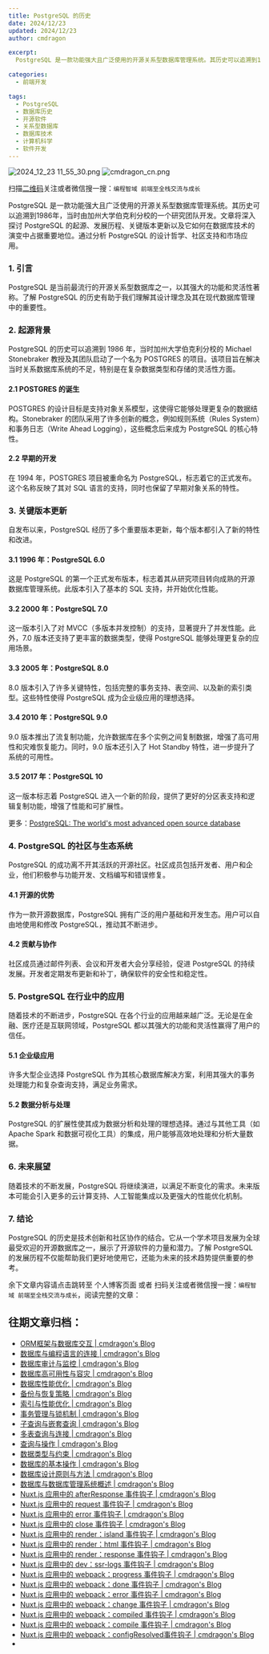 ```yaml
---
title: PostgreSQL 的历史
date: 2024/12/23
updated: 2024/12/23
author: cmdragon

excerpt:
  PostgreSQL 是一款功能强大且广泛使用的开源关系型数据库管理系统。其历史可以追溯到1986年，当时由加州大学伯克利分校的一个研究团队开发。文章将深入探讨 PostgreSQL 的起源、发展历程、关键版本更新以及它如何在数据库技术的演变中占据重要地位。通过分析 PostgreSQL 的设计哲学、社区支持和市场应用。

categories:
  - 前端开发

tags:
  - PostgreSQL
  - 数据库历史
  - 开源软件
  - 关系型数据库
  - 数据库技术
  - 计算机科学
  - 软件开发
---
```


<img src="https://static.amd794.com/blog/images/2024_12_23 11_55_30.png@blog" title="2024_12_23 11_55_30.png" alt="2024_12_23 11_55_30.png"/>

<img src="https://static.amd794.com/blog/images/cmdragon_cn.png" title="cmdragon_cn.png" alt="cmdragon_cn.png"/>


扫描[二维码](https://static.amd794.com/blog/images/cmdragon_cn.png)关注或者微信搜一搜：`编程智域 前端至全栈交流与成长`


PostgreSQL 是一款功能强大且广泛使用的开源关系型数据库管理系统。其历史可以追溯到1986年，当时由加州大学伯克利分校的一个研究团队开发。文章将深入探讨 PostgreSQL 的起源、发展历程、关键版本更新以及它如何在数据库技术的演变中占据重要地位。通过分析 PostgreSQL 的设计哲学、社区支持和市场应用。

### 1. 引言
PostgreSQL 是当前最流行的开源关系型数据库之一，以其强大的功能和灵活性著称。了解 PostgreSQL 的历史有助于我们理解其设计理念及其在现代数据库管理中的重要性。

### 2. 起源背景
PostgreSQL 的历史可以追溯到 1986 年，当时加州大学伯克利分校的 Michael Stonebraker 教授及其团队启动了一个名为 POSTGRES 的项目。该项目旨在解决当时关系数据库系统的不足，特别是在复杂数据类型和存储的灵活性方面。

#### 2.1 POSTGRES 的诞生
POSTGRES 的设计目标是支持对象关系模型，这使得它能够处理更复杂的数据结构。Stonebraker 的团队采用了许多创新的概念，例如规则系统（Rules System）和事务日志（Write Ahead Logging），这些概念后来成为 PostgreSQL 的核心特性。

#### 2.2 早期的开发
在 1994 年，POSTGRES 项目被重命名为 PostgreSQL，标志着它的正式发布。这个名称反映了其对 SQL 语言的支持，同时也保留了早期对象关系的特性。

### 3. 关键版本更新
自发布以来，PostgreSQL 经历了多个重要版本更新，每个版本都引入了新的特性和改进。

#### 3.1 1996 年：PostgreSQL 6.0
这是 PostgreSQL 的第一个正式发布版本，标志着其从研究项目转向成熟的开源数据库管理系统。此版本引入了基本的 SQL 支持，并开始优化性能。

#### 3.2 2000 年：PostgreSQL 7.0
这一版本引入了对 MVCC（多版本并发控制）的支持，显著提升了并发性能。此外，7.0 版本还支持了更丰富的数据类型，使得 PostgreSQL 能够处理更复杂的应用场景。

#### 3.3 2005 年：PostgreSQL 8.0
8.0 版本引入了许多关键特性，包括完整的事务支持、表空间、以及新的索引类型。这些特性使得 PostgreSQL 成为企业级应用的理想选择。

#### 3.4 2010 年：PostgreSQL 9.0
9.0 版本推出了流复制功能，允许数据库在多个实例之间复制数据，增强了高可用性和灾难恢复能力。同时，9.0 版本还引入了 Hot Standby 特性，进一步提升了系统的可用性。

#### 3.5 2017 年：PostgreSQL 10
这一版本标志着 PostgreSQL 进入一个新的阶段，提供了更好的分区表支持和逻辑复制功能，增强了性能和可扩展性。

更多：[PostgreSQL: The world's most advanced open source database](https://www.postgresql.org/)

### 4. PostgreSQL 的社区与生态系统
PostgreSQL 的成功离不开其活跃的开源社区。社区成员包括开发者、用户和企业，他们积极参与功能开发、文档编写和错误修复。

#### 4.1 开源的优势
作为一款开源数据库，PostgreSQL 拥有广泛的用户基础和开发生态。用户可以自由地使用和修改 PostgreSQL，推动其不断进步。

#### 4.2 贡献与协作
社区成员通过邮件列表、会议和开发者大会分享经验，促进 PostgreSQL 的持续发展。开发者定期发布更新和补丁，确保软件的安全性和稳定性。

### 5. PostgreSQL 在行业中的应用
随着技术的不断进步，PostgreSQL 在各个行业的应用越来越广泛。无论是在金融、医疗还是互联网领域，PostgreSQL 都以其强大的功能和灵活性赢得了用户的信任。

#### 5.1 企业级应用
许多大型企业选择 PostgreSQL 作为其核心数据库解决方案，利用其强大的事务处理能力和复杂查询支持，满足业务需求。

#### 5.2 数据分析与处理
PostgreSQL 的扩展性使其成为数据分析和处理的理想选择。通过与其他工具（如 Apache Spark 和数据可视化工具）的集成，用户能够高效地处理和分析大量数据。

### 6. 未来展望
随着技术的不断发展，PostgreSQL 将继续演进，以满足不断变化的需求。未来版本可能会引入更多的云计算支持、人工智能集成以及更强大的性能优化机制。

### 7. 结论
PostgreSQL 的历史是技术创新和社区协作的结合。它从一个学术项目发展为全球最受欢迎的开源数据库之一，展示了开源软件的力量和潜力。了解 PostgreSQL 的发展历程不仅能帮助我们更好地使用它，还能为未来的技术趋势提供重要的参考。


余下文章内容请点击跳转至 个人博客页面 或者 扫码关注或者微信搜一搜：`编程智域 前端至全栈交流与成长`，阅读完整的文章：

## 往期文章归档：

- [ORM框架与数据库交互 | cmdragon's Blog](https://blog.cmdragon.cn/posts/461e7d030710/)
- [数据库与编程语言的连接 | cmdragon's Blog](https://blog.cmdragon.cn/posts/62cc5ce768cb/)
- [数据库审计与监控 | cmdragon's Blog](https://blog.cmdragon.cn/posts/b43392b9088f/)
- [数据库高可用性与容灾 | cmdragon's Blog](https://blog.cmdragon.cn/posts/a93af3924801/)
- [数据库性能优化 | cmdragon's Blog](https://blog.cmdragon.cn/posts/eb7202efbdae/)
- [备份与恢复策略 | cmdragon's Blog](https://blog.cmdragon.cn/posts/0f3edf9550ac/)
- [索引与性能优化 | cmdragon's Blog](https://blog.cmdragon.cn/posts/0fd4e9a4123a/)
- [事务管理与锁机制 | cmdragon's Blog](https://blog.cmdragon.cn/posts/21e8e33b5a0c/)
- [子查询与嵌套查询 | cmdragon's Blog](https://blog.cmdragon.cn/posts/ef7711d5077d/)
- [多表查询与连接 | cmdragon's Blog](https://blog.cmdragon.cn/posts/cbc5ebea2633/)
- [查询与操作 | cmdragon's Blog](https://blog.cmdragon.cn/posts/45016c6a3d2d/)
- [数据类型与约束 | cmdragon's Blog](https://blog.cmdragon.cn/posts/1aff87ac2263/)
- [数据库的基本操作 | cmdragon's Blog](https://blog.cmdragon.cn/posts/541c699d86de/)
- [数据库设计原则与方法 | cmdragon's Blog](https://blog.cmdragon.cn/posts/daf29831e102/)
- [数据库与数据库管理系统概述 | cmdragon's Blog](https://blog.cmdragon.cn/posts/dc1046549846/)
- [Nuxt.js 应用中的 afterResponse 事件钩子 | cmdragon's Blog](https://blog.cmdragon.cn/posts/d64fddbcad54/)
- [Nuxt.js 应用中的 request 事件钩子 | cmdragon's Blog](https://blog.cmdragon.cn/posts/0c461d69ac0d/)
- [Nuxt.js 应用中的 error 事件钩子 | cmdragon's Blog](https://blog.cmdragon.cn/posts/1bd4e4574b1a/)
- [Nuxt.js 应用中的 close 事件钩子 | cmdragon's Blog](https://blog.cmdragon.cn/posts/0bb0cade5fa2/)
- [Nuxt.js 应用中的 render：island 事件钩子 | cmdragon's Blog](https://blog.cmdragon.cn/posts/47bf55a8b641/)
- [Nuxt.js 应用中的 render：html 事件钩子 | cmdragon's Blog](https://blog.cmdragon.cn/posts/0f91c080fd2c/)
- [Nuxt.js 应用中的 render：response 事件钩子 | cmdragon's Blog](https://blog.cmdragon.cn/posts/3ce5250cec36/)
- [Nuxt.js 应用中的 dev：ssr-logs 事件钩子 | cmdragon's Blog](https://blog.cmdragon.cn/posts/1b63f35eebe8/)
- [Nuxt.js 应用中的 webpack：progress 事件钩子 | cmdragon's Blog](https://blog.cmdragon.cn/posts/533d23bcbe61/)
- [Nuxt.js 应用中的 webpack：done 事件钩子 | cmdragon's Blog](https://blog.cmdragon.cn/posts/3e8fa49cbd4b/)
- [Nuxt.js 应用中的 webpack：error 事件钩子 | cmdragon's Blog](https://blog.cmdragon.cn/posts/0fb47ad58e14/)
- [Nuxt.js 应用中的 webpack：change 事件钩子 | cmdragon's Blog](https://blog.cmdragon.cn/posts/43a57e843f48/)
- [Nuxt.js 应用中的 webpack：compiled 事件钩子 | cmdragon's Blog](https://blog.cmdragon.cn/posts/0b6ec5ce3d59/)
- [Nuxt.js 应用中的 webpack：compile 事件钩子 | cmdragon's Blog](https://blog.cmdragon.cn/posts/7336c7f0809e/)
- [Nuxt.js 应用中的 webpack：configResolved事件钩子 | cmdragon's Blog](https://blog.cmdragon.cn/posts/afe62aeeaf6f/)
-
